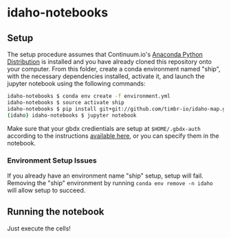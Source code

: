 # idaho-notebooks

## Setup

The setup procedure assumes that Continuum.io's [Anaconda Python Distribution](https://www.continuum.io/downloads) is installed and you have already cloned this repository onto your computer.  From this folder, create a conda environment named "ship", with the necessary dependencies installed, activate it, and launch the jupyter notebook using the following commands:

```Bash
idaho-notebooks $ conda env create -f environment.yml
idaho-notebooks $ source activate ship
idaho-notebooks $ pip install git+git://github.com/timbr-io/idaho-map.git
(idaho) idaho-notebooks $ jupyter notebook
```

Make sure that your gbdx credientials are setup at `$HOME/.gbdx-auth` according to the instructions [available here](https://github.com/TDG-Platform/gbdx-auth#ini-file), or you can specify them in the notebook.

### Environment Setup Issues

If you already have an environment name "ship" setup, setup will fail.  Removing the "ship" environment by running `conda env remove -n idaho` will allow setup to succeed.

## Running the notebook

Just execute the cells!

